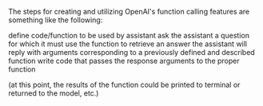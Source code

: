 The steps for creating and utilizing OpenAI's function calling features are something like the following:

define code/function to be used by assistant
ask the assistant a question for which it must use the function to retrieve an answer
the assistant will reply with arguments corresponding to a previously defined and described function
write code that passes the response arguments to the proper function

(at this point, the results of the function could be printed to terminal or returned to the model, etc.)
